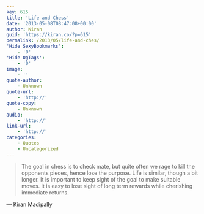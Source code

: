 ```yaml
---
key: 615
title: 'Life and Chess'
date: '2013-05-08T08:47:08+00:00'
author: Kiran
guid: 'https://kiran.co/?p=615'
permalink: /2013/05/life-and-ches/
'Hide SexyBookmarks':
    - '0'
'Hide OgTags':
    - '0'
image:
    - ''
quote-author:
    - Unknown
quote-url:
    - 'http://'
quote-copy:
    - Unknown
audio:
    - 'http://'
link-url:
    - 'http://'
categories:
    - Quotes
    - Uncategorized
---
```


> <div dir="ltr" id=":zl">The goal in chess is to check mate, but quite often we rage to kill the opponents pieces, hence lose the purpose. Life is similar, though a bit longer. It is important to keep sight of the goal to make suitable moves. It is easy to lose sight of long term rewards while cherishing immediate returns.</div>

<div dir="ltr">— Kiran Madipally</div>